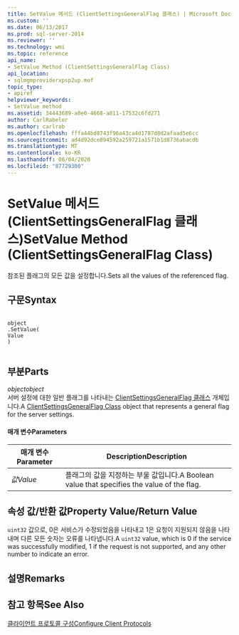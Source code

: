 ```yaml
---
title: SetValue 메서드 (ClientSettingsGeneralFlag 클래스) | Microsoft Docs
ms.custom: ''
ms.date: 06/13/2017
ms.prod: sql-server-2014
ms.reviewer: ''
ms.technology: wmi
ms.topic: reference
api_name:
- SetValue Method (ClientSettingsGeneralFlag Class)
api_location:
- sqlmgmproviderxpsp2up.mof
topic_type:
- apiref
helpviewer_keywords:
- SetValue method
ms.assetid: 34443689-a0e0-4668-a811-17532c6fd271
author: CarlRabeler
ms.author: carlrab
ms.openlocfilehash: fffa44bd8743f96a43ca4d1787d8d2afaad5e6cc
ms.sourcegitcommit: ad4d92dce894592a259721a1571b1d8736abacdb
ms.translationtype: MT
ms.contentlocale: ko-KR
ms.lasthandoff: 08/04/2020
ms.locfileid: "87729300"
---
```

# <a name="setvalue-method-clientsettingsgeneralflag-class"></a><span data-ttu-id="37b2d-102">SetValue 메서드(ClientSettingsGeneralFlag 클래스)</span><span class="sxs-lookup"><span data-stu-id="37b2d-102">SetValue Method (ClientSettingsGeneralFlag Class)</span></span>
  <span data-ttu-id="37b2d-103">참조된 플래그의 모든 값을 설정합니다.</span><span class="sxs-lookup"><span data-stu-id="37b2d-103">Sets all the values of the referenced flag.</span></span>  
  
## <a name="syntax"></a><span data-ttu-id="37b2d-104">구문</span><span class="sxs-lookup"><span data-stu-id="37b2d-104">Syntax</span></span>  
  
```  
  
object  
.SetValue(  
Value  
)  
  
```  
  
## <a name="parts"></a><span data-ttu-id="37b2d-105">부분</span><span class="sxs-lookup"><span data-stu-id="37b2d-105">Parts</span></span>  
 <span data-ttu-id="37b2d-106">*object*</span><span class="sxs-lookup"><span data-stu-id="37b2d-106">*object*</span></span>  
 <span data-ttu-id="37b2d-107">서버 설정에 대한 일반 플래그를 나타내는 [ClientSettingsGeneralFlag 클래스](clientsettingsgeneralflag-class.md) 개체입니다.</span><span class="sxs-lookup"><span data-stu-id="37b2d-107">A [ClientSettingsGeneralFlag Class](clientsettingsgeneralflag-class.md) object that represents a general flag for the server settings.</span></span>  
  
#### <a name="parameters"></a><span data-ttu-id="37b2d-108">매개 변수</span><span class="sxs-lookup"><span data-stu-id="37b2d-108">Parameters</span></span>  
  
|<span data-ttu-id="37b2d-109">매개 변수</span><span class="sxs-lookup"><span data-stu-id="37b2d-109">Parameter</span></span>|<span data-ttu-id="37b2d-110">Description</span><span class="sxs-lookup"><span data-stu-id="37b2d-110">Description</span></span>|  
|---------------|-----------------|  
|<span data-ttu-id="37b2d-111">*값*</span><span class="sxs-lookup"><span data-stu-id="37b2d-111">*Value*</span></span>|<span data-ttu-id="37b2d-112">플래그의 값을 지정하는 부울 값입니다.</span><span class="sxs-lookup"><span data-stu-id="37b2d-112">A Boolean value that specifies the value of the flag.</span></span>|  
  
## <a name="property-valuereturn-value"></a><span data-ttu-id="37b2d-113">속성 값/반환 값</span><span class="sxs-lookup"><span data-stu-id="37b2d-113">Property Value/Return Value</span></span>  
 <span data-ttu-id="37b2d-114">`uint32` 값으로, 0은 서비스가 수정되었음을 나타내고 1은 요청이 지원되지 않음을 나타내며 다른 모든 숫자는 오류를 나타냅니다.</span><span class="sxs-lookup"><span data-stu-id="37b2d-114">A `uint32` value, which is 0 if the service was successfully modified, 1 if the request is not supported, and any other number to indicate an error.</span></span>  
  
## <a name="remarks"></a><span data-ttu-id="37b2d-115">설명</span><span class="sxs-lookup"><span data-stu-id="37b2d-115">Remarks</span></span>  
  
## <a name="see-also"></a><span data-ttu-id="37b2d-116">참고 항목</span><span class="sxs-lookup"><span data-stu-id="37b2d-116">See Also</span></span>  
 [<span data-ttu-id="37b2d-117">클라이언트 프로토콜 구성</span><span class="sxs-lookup"><span data-stu-id="37b2d-117">Configure Client Protocols</span></span>](https://technet.microsoft.com/library/ms181035.aspx)  
  
  
